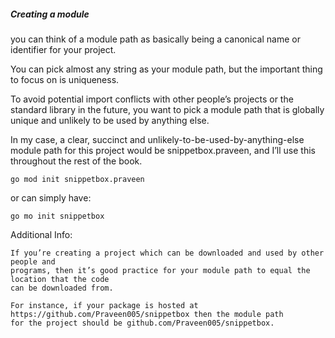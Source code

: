 ##### Creating a module

you can think of a module path as basically being a canonical name or identifier for your project.

You can pick almost any string as your module path, but the important thing to focus on is
uniqueness. 

To avoid potential import conflicts with other people’s projects or the standard library in the future, you want to pick a module path that is globally unique and unlikely to be used by anything else.

In my case, a clear, succinct and unlikely-to-be-used-by-anything-else module path for this
project would be snippetbox.praveen, and I’ll use this throughout the rest of the book.

```go mod init snippetbox.praveen```

or can simply have:

```go mo init snippetbox```

Additional Info:

    If you’re creating a project which can be downloaded and used by other people and
    programs, then it’s good practice for your module path to equal the location that the code
    can be downloaded from.

    For instance, if your package is hosted at https://github.com/Praveen005/snippetbox then the module path
    for the project should be github.com/Praveen005/snippetbox.

